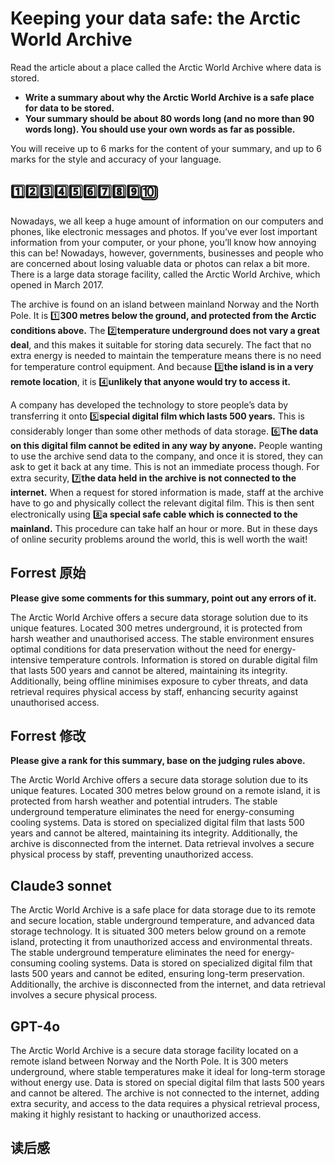# Keeping your data safe: the Arctic World Archive

Read the article about a place called the Arctic World Archive where data is stored.
  - **Write a summary about why the Arctic World Archive is a safe place for data to be stored.**
  - **Your summary should be about 80 words long (and no more than 90 words long). You should use your own words as far as possible.**

You will receive up to 6 marks for the content of your summary, and up to 6 marks for the style and
accuracy of your language.

## 1️⃣2️⃣3️⃣4️⃣5️⃣6️⃣7️⃣8️⃣9️⃣🔟
Nowadays, we all keep a huge amount of information on our computers and phones, like electronic messages and photos. If you’ve ever lost important information from your computer, or your phone, you’ll know how annoying this can be! Nowadays, however, governments, businesses and people who are concerned about losing valuable data or photos can relax a bit more. There is a large data storage facility, called the Arctic World Archive, which opened in March 2017.

The archive is found on an island between mainland Norway and the North Pole. It is 1️⃣**300 metres below the ground, and protected from the Arctic conditions above.** The 2️⃣**temperature underground does not vary a great deal**, and this makes it suitable for storing data securely. The fact that no extra energy is needed to maintain the temperature means there is no need for temperature control equipment. And because 3️⃣**the island is in a very remote location**, it is 4️⃣**unlikely that anyone would try to access it.**

A company has developed the technology to store people’s data by transferring it onto 5️⃣**special digital film which lasts 500 years.** This is considerably longer than some other methods of data storage. 6️⃣**The data on this digital film cannot be edited in any way by anyone.** People wanting to use the archive send data to the company, and once it is stored, they can ask to get it back at any time. This is not an immediate process though. For extra security, 7️⃣**the data held in the archive is not connected to the internet.** When a request for stored information is made, staff at the archive have to go and physically collect the relevant digital film. This is then sent electronically using 8️⃣**a special safe cable which is connected to the mainland.** This procedure can take half an hour or more. But in these days of online security problems around the world, this is well worth the wait!

## Forrest 原始 
**Please give some comments for this summary, point out any errors of it.**

The Arctic World Archive offers a secure data storage solution due to its unique features. Located 300 metres underground, it is protected from harsh weather and unauthorised access. The stable environment ensures optimal conditions for data preservation without the need for energy-intensive temperature controls. Information is stored on durable digital film that lasts 500 years and cannot be altered, maintaining its integrity. Additionally, being offline minimises exposure to cyber threats, and data retrieval requires physical access by staff, enhancing security against unauthorised access.

## Forrest 修改 
**Please give a rank for this summary, base on the judging rules above.**

The Arctic World Archive offers a secure data storage solution due to its unique features. Located 300 metres below ground on a remote island, it is protected from harsh weather and potential intruders. The stable underground temperature eliminates the need for energy-consuming cooling systems. Data is stored on specialized digital film that lasts 500 years and cannot be altered, maintaining its integrity. Additionally, the archive is disconnected from the internet. Data retrieval involves a secure physical process by staff, preventing unauthorized access.

## Claude3 sonnet﻿
The Arctic World Archive is a safe place for data storage due to its remote and secure location, stable underground temperature, and advanced data storage technology. It is situated 300 meters below ground on a remote island, protecting it from unauthorized access and environmental threats. The stable underground temperature eliminates the need for energy-consuming cooling systems. Data is stored on specialized digital film that lasts 500 years and cannot be edited, ensuring long-term preservation. Additionally, the archive is disconnected from the internet, and data retrieval involves a secure physical process.

## GPT-4o
The Arctic World Archive is a secure data storage facility located on a remote island between Norway and the North Pole. It is 300 meters underground, where stable temperatures make it ideal for long-term storage without energy use. Data is stored on special digital film that lasts 500 years and cannot be altered. The archive is not connected to the internet, adding extra security, and access to the data requires a physical retrieval process, making it highly resistant to hacking or unauthorized access.

## 读后感

